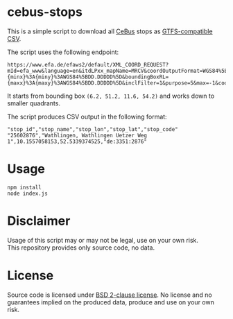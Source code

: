 # cebus-stops

This is a simple script to download all [CeBus](http://www.cebus-celle.de) stops as [GTFS-compatible CSV](https://developers.google.com/transit/gtfs/reference/stops-file).

The script uses the following endpoint:

```
https://www.efa.de/efaws2/default/XML_COORD_REQUEST?mId=efa_www&language=en&itdLPxx_mapName=MRCV&coordOutputFormat=WGS84%5BGGZHTXX%5D&boundingBox=1&boundingBoxLU={minx}%3A{miny}%3AWGS84%5BDD.DDDDD%5D&boundingBoxRL={maxx}%3A{maxy}%3AWGS84%5BDD.DDDDD%5D&inclFilter=1&purpose=5&max=-1&coordListFormat=STRING&itdLPxx_mdvMapName=mdvMap_efaFullPanelMap&coordListOutputFormat=STRING&scale=13&outputFormat=JSON&type_1=STOP&inclDrawClasses_1=
```

It starts from bounding box `(6.2, 51.2, 11.6, 54.2)` and works down to smaller quadrants.

The script produces CSV output in the following format:

```
"stop_id","stop_name","stop_lon","stop_lat","stop_code"
"25602876","Wathlingen, Wathlingen Uetzer Weg 1",10.1557058153,52.5339374525,"de:3351:2876"
```

# Usage

```
npm install
node index.js
```

# Disclaimer

Usage of this script may or may not be legal, use on your own risk.  
This repository provides only source code, no data.

# License

Source code is licensed under [BSD 2-clause license](LICENSE). No license and no guarantees implied on the produced data, produce and use on your own risk.